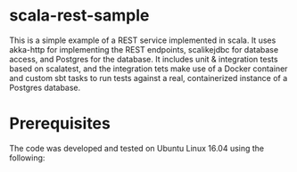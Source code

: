 # scala-rest-sample
This is a simple example of a REST service implemented in scala. It uses akka-http for implementing the REST endpoints, scalikejdbc for database access, and Postgres for the database. It includes unit & integration tests based on scalatest, and the integration tets make use of a Docker container and custom sbt tasks to run tests against a real, containerized instance of a Postgres database.

# Prerequisites
The code was developed and tested on Ubuntu Linux 16.04 using the following:
